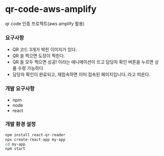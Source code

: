 # qr-code-aws-amplify
qr code 인증 프로젝트(aws amplify 활용)

### 요구사항

- QR 코드 3개가 박힌 이미지가 있다.
- QR 을 찍으면 도장이 찍힌다.
- QR 을 모두 찍으면 성공! 이라는 애니메이션이 뜨고 담당자 확인 버튼을 누르면 상품 수령 가능하다
- 담당자 확인이 완료되고, 재접속하면 이미 접속된 페이지입니다. 라고 띄운다.


### 개발 요구사항

- npm
- node
- react


### 개발 환경 설정

```sh
npm install react-qr-reader
npx create-react-app my-app
cd my-app
npm start
```
